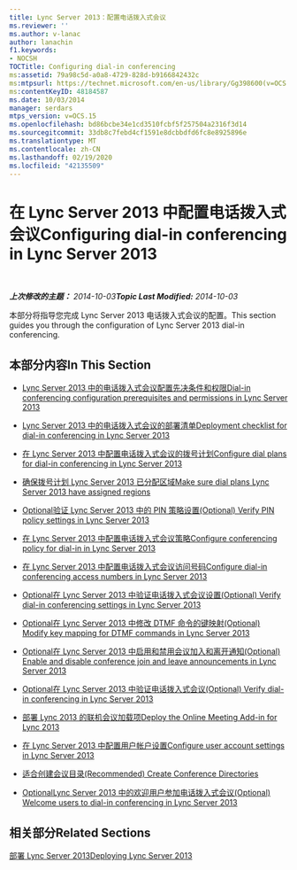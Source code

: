 ```yaml
---
title: Lync Server 2013：配置电话拨入式会议
ms.reviewer: ''
ms.author: v-lanac
author: lanachin
f1.keywords:
- NOCSH
TOCTitle: Configuring dial-in conferencing
ms:assetid: 79a98c5d-a0a8-4729-828d-b9166842432c
ms:mtpsurl: https://technet.microsoft.com/en-us/library/Gg398600(v=OCS.15)
ms:contentKeyID: 48184587
ms.date: 10/03/2014
manager: serdars
mtps_version: v=OCS.15
ms.openlocfilehash: bd86bcbe34e1cd3510fcbf5f257504a2316f3d14
ms.sourcegitcommit: 33db8c7febd4cf1591e8dcbbdfd6fc8e8925896e
ms.translationtype: MT
ms.contentlocale: zh-CN
ms.lasthandoff: 02/19/2020
ms.locfileid: "42135509"
---
```

<div data-xmlns="http://www.w3.org/1999/xhtml">

<div class="topic" data-xmlns="http://www.w3.org/1999/xhtml" data-msxsl="urn:schemas-microsoft-com:xslt" data-cs="http://msdn.microsoft.com/">

<div data-asp="https://msdn2.microsoft.com/asp">

# <a name="configuring-dial-in-conferencing-in-lync-server-2013"></a><span data-ttu-id="a4af3-102">在 Lync Server 2013 中配置电话拨入式会议</span><span class="sxs-lookup"><span data-stu-id="a4af3-102">Configuring dial-in conferencing in Lync Server 2013</span></span>

</div>

<div id="mainSection">

<div id="mainBody">

<span> </span>

<span data-ttu-id="a4af3-103">_**上次修改的主题：** 2014-10-03_</span><span class="sxs-lookup"><span data-stu-id="a4af3-103">_**Topic Last Modified:** 2014-10-03_</span></span>

<span data-ttu-id="a4af3-104">本部分将指导您完成 Lync Server 2013 电话拨入式会议的配置。</span><span class="sxs-lookup"><span data-stu-id="a4af3-104">This section guides you through the configuration of Lync Server 2013 dial-in conferencing.</span></span>

<div>

## <a name="in-this-section"></a><span data-ttu-id="a4af3-105">本部分内容</span><span class="sxs-lookup"><span data-stu-id="a4af3-105">In This Section</span></span>

  - [<span data-ttu-id="a4af3-106">Lync Server 2013 中的电话拨入式会议配置先决条件和权限</span><span class="sxs-lookup"><span data-stu-id="a4af3-106">Dial-in conferencing configuration prerequisites and permissions in Lync Server 2013</span></span>](lync-server-2013-dial-in-conferencing-configuration-prerequisites-and-permissions.md)

  - [<span data-ttu-id="a4af3-107">Lync Server 2013 中的电话拨入式会议的部署清单</span><span class="sxs-lookup"><span data-stu-id="a4af3-107">Deployment checklist for dial-in conferencing in Lync Server 2013</span></span>](lync-server-2013-deployment-checklist-for-dial-in-conferencing.md)

  - [<span data-ttu-id="a4af3-108">在 Lync Server 2013 中配置电话拨入式会议的拨号计划</span><span class="sxs-lookup"><span data-stu-id="a4af3-108">Configure dial plans for dial-in conferencing in Lync Server 2013</span></span>](lync-server-2013-configure-dial-plans-for-dial-in-conferencing.md)

  - [<span data-ttu-id="a4af3-109">确保拨号计划 Lync Server 2013 已分配区域</span><span class="sxs-lookup"><span data-stu-id="a4af3-109">Make sure dial plans Lync Server 2013 have assigned regions</span></span>](lync-server-2013-make-sure-dial-plans-have-assigned-regions.md)

  - [<span data-ttu-id="a4af3-110">Optional验证 Lync Server 2013 中的 PIN 策略设置</span><span class="sxs-lookup"><span data-stu-id="a4af3-110">(Optional) Verify PIN policy settings in Lync Server 2013</span></span>](lync-server-2013-optional-verify-pin-policy-settings.md)

  - [<span data-ttu-id="a4af3-111">在 Lync Server 2013 中配置电话拨入式会议策略</span><span class="sxs-lookup"><span data-stu-id="a4af3-111">Configure conferencing policy for dial-in in Lync Server 2013</span></span>](lync-server-2013-configure-conferencing-policy-for-dial-in.md)

  - [<span data-ttu-id="a4af3-112">在 Lync Server 2013 中配置电话拨入式会议访问号码</span><span class="sxs-lookup"><span data-stu-id="a4af3-112">Configure dial-in conferencing access numbers in Lync Server 2013</span></span>](lync-server-2013-configure-dial-in-conferencing-access-numbers.md)

  - [<span data-ttu-id="a4af3-113">Optional在 Lync Server 2013 中验证电话拨入式会议设置</span><span class="sxs-lookup"><span data-stu-id="a4af3-113">(Optional) Verify dial-in conferencing settings in Lync Server 2013</span></span>](lync-server-2013-optional-verify-dial-in-conferencing-settings.md)

  - [<span data-ttu-id="a4af3-114">Optional在 Lync Server 2013 中修改 DTMF 命令的键映射</span><span class="sxs-lookup"><span data-stu-id="a4af3-114">(Optional) Modify key mapping for DTMF commands in Lync Server 2013</span></span>](lync-server-2013-optional-modify-key-mapping-for-dtmf-commands.md)

  - [<span data-ttu-id="a4af3-115">Optional在 Lync Server 2013 中启用和禁用会议加入和离开通知</span><span class="sxs-lookup"><span data-stu-id="a4af3-115">(Optional) Enable and disable conference join and leave announcements in Lync Server 2013</span></span>](lync-server-2013-optional-enable-and-disable-conference-join-and-leave-announcements.md)

  - [<span data-ttu-id="a4af3-116">Optional在 Lync Server 2013 中验证电话拨入式会议</span><span class="sxs-lookup"><span data-stu-id="a4af3-116">(Optional) Verify dial-in conferencing in Lync Server 2013</span></span>](lync-server-2013-optional-verify-dial-in-conferencing.md)

  - [<span data-ttu-id="a4af3-117">部署 Lync 2013 的联机会议加载项</span><span class="sxs-lookup"><span data-stu-id="a4af3-117">Deploy the Online Meeting Add-in for Lync 2013</span></span>](lync-server-2013-deploy-the-online-meeting-add-in-for-lync-2013.md)

  - [<span data-ttu-id="a4af3-118">在 Lync Server 2013 中配置用户帐户设置</span><span class="sxs-lookup"><span data-stu-id="a4af3-118">Configure user account settings in Lync Server 2013</span></span>](lync-server-2013-configure-user-account-settings.md)

  - [<span data-ttu-id="a4af3-119">适合创建会议目录</span><span class="sxs-lookup"><span data-stu-id="a4af3-119">(Recommended) Create Conference Directories</span></span>](recommended-create-conference-directories.md)

  - [<span data-ttu-id="a4af3-120">OptionalLync Server 2013 中的欢迎用户参加电话拨入式会议</span><span class="sxs-lookup"><span data-stu-id="a4af3-120">(Optional) Welcome users to dial-in conferencing in Lync Server 2013</span></span>](lync-server-2013-optional-welcome-users-to-dial-in-conferencing.md)

</div>

<div>

## <a name="related-sections"></a><span data-ttu-id="a4af3-121">相关部分</span><span class="sxs-lookup"><span data-stu-id="a4af3-121">Related Sections</span></span>

[<span data-ttu-id="a4af3-122">部署 Lync Server 2013</span><span class="sxs-lookup"><span data-stu-id="a4af3-122">Deploying Lync Server 2013</span></span>](lync-server-2013-deploying-lync-server.md)

</div>

</div>

<span> </span>

</div>

</div>

</div>

